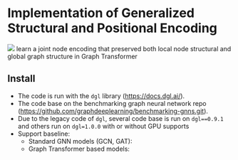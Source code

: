 # Implementation of  Generalized Structural and Positional Encoding

<img src="https://latex.codecogs.com/gif.latex?\alpha-SPE" />
learn a joint node encoding that preserved both local node structural and global graph
structure in Graph Transformer

## Install
- The code is run with the `dgl` library (https://docs.dgl.ai/).
- The code base on the benchmarking graph neural network repo (https://github.com/graphdeeplearning/benchmarking-gnns.git).
- Due to the legacy code of `dgl`, several code base is run on `dgl==0.9.1` and others run on `dgl=1.0.0`
with or without GPU supports
- Support baseline:
    - Standard GNN models (GCN, GAT):
    - Graph Transformer based models: 
 
